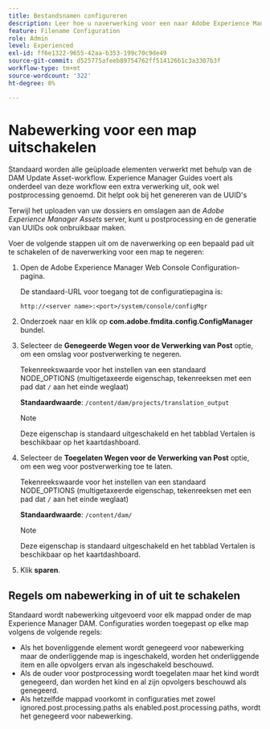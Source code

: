```yaml
---
title: Bestandsnamen configureren
description: Leer hoe u naverwerking voor een naar Adobe Experience Manager Assets geüploade map kunt uitschakelen
feature: Filename Configuration
role: Admin
level: Experienced
exl-id: ff6e1322-9655-42aa-b353-199c70c9de49
source-git-commit: d525775afeeb89754762ff514126b1c3a3307b3f
workflow-type: tm+mt
source-wordcount: '322'
ht-degree: 0%

---
```


# Nabewerking voor een map uitschakelen

Standaard worden alle geüploade elementen verwerkt met behulp van de DAM Update Asset-workflow. Experience Manager Guides voert als onderdeel van deze workflow een extra verwerking uit, ook wel postprocessing genoemd. Dit helpt ook bij het genereren van de UUID&#39;s

Terwijl het uploaden van uw dossiers en omslagen aan de *Adobe Experience Manager Assets* server, kunt u postprocessing en de generatie van UUIDs ook onbruikbaar maken.


Voer de volgende stappen uit om de naverwerking op een bepaald pad uit te schakelen of de naverwerking voor een map te negeren:


1. Open de Adobe Experience Manager Web Console Configuration-pagina.

   De standaard-URL voor toegang tot de configuratiepagina is:

   ```http
   http://<server name>:<port>/system/console/configMgr
   ```

1. Onderzoek naar en klik op **com.adobe.fmdita.config.ConfigManager** bundel.

1. Selecteer de **Genegeerde Wegen voor de Verwerking van Post** optie, om een omslag voor postverwerking te negeren.

   Tekenreekswaarde voor het instellen van een standaard NODE_OPTIONS (multigetaxeerde eigenschap, tekenreeksen met een pad dat `/` aan het einde weglaat)

   **Standaardwaarde**: `/content/dam/projects/translation_output`

   >[!NOTE]
   >
   > Deze eigenschap is standaard uitgeschakeld en het tabblad Vertalen is beschikbaar op het kaartdashboard.

1. Selecteer de **Toegelaten Wegen voor de Verwerking van Post** optie, om een weg voor postverwerking toe te laten.

   Tekenreekswaarde voor het instellen van een standaard NODE_OPTIONS (multigetaxeerde eigenschap, tekenreeksen met een pad dat `/` aan het einde weglaat)

   **Standaardwaarde**: `/content/dam/`

   >[!NOTE]
   >
   > Deze eigenschap is standaard uitgeschakeld en het tabblad Vertalen is beschikbaar op het kaartdashboard.


1. Klik **sparen**.



## Regels om nabewerking in of uit te schakelen

Standaard wordt nabewerking uitgevoerd voor elk mappad onder de map Experience Manager DAM. Configuraties worden toegepast op elke map volgens de volgende regels:

* Als het bovenliggende element wordt genegeerd voor nabewerking maar de onderliggende map is ingeschakeld, worden het onderliggende item en alle opvolgers ervan als ingeschakeld beschouwd.
* Als de ouder voor postprocessing wordt toegelaten maar het kind wordt genegeerd, dan worden het kind en al zijn opvolgers beschouwd als genegeerd.
* Als hetzelfde mappad voorkomt in configuraties met zowel ignored.post.processing.paths als enabled.post.processing.paths, wordt het genegeerd voor nabewerking.
